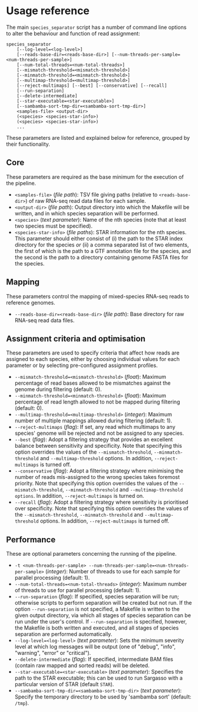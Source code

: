 Usage reference
===============

The main ``species_separator`` script has a number of command line options to alter the behaviour and function of read assignment:

    species_separator
        [--log-level=<log-level>]
        [--reads-base-dir=<reads-base-dir>] [--num-threads-per-sample=<num-threads-per-sample>]
        [--num-total-threads=<num-total-threads>]
        [--mismatch-threshold=<mismatch-threshold>]
        [--minmatch-threshold=<minmatch-threshold>]
        [--multimap-threshold=<multimap-threshold>]
        [--reject-multimaps] [--best] [--conservative] [--recall]
        [--run-separation]
        [--delete-intermediate]
        [--star-executable=<star-executable>]
        [--sambamba-sort-tmp-dir=<sambamba-sort-tmp-dir>]
        <samples-file> <output-dir>
        (<species> <species-star-info>)
        (<species> <species-star-info>)
        ...

These parameters are listed and explained below for reference, grouped by their functionality.

Core
----

These parameters are required as the base minimum for the execution of the pipeline.

* ``<samples-file>`` (_file path_): TSV file giving paths (relative to ``<reads-base-dir>``) of raw RNA-seq read data files for each sample.
* ``<output-dir>`` (_file path_): Output directory into which the Makefile will be written, and in which species separation will be performed.
* ``<species>`` (_text parameter_): Name of the nth species (note that at least two species must be specified).
* ``<species-star-info>`` (_file paths_): STAR information for the nth species. This parameter should either consist of (i) the path to the STAR index directory for the species _or_ (ii) a comma separated list of two elements, the first of which is the path to a GTF annotation file for the species, and the second is the path to a directory containing genome FASTA files for the species.
    
Mapping
-------

These parameters control the mapping of mixed-species RNA-seq reads to reference genomes.

* ``--reads-base-dir=<reads-base-dir>`` (_file path_): Base directory for raw RNA-seq read data files.

Assignment criteria and optimisation
----------------------------------

These parameters are used to specify criteria that affect how reads are assigned to each species, either by choosing individual values for each parameter or by selecting pre-configured assignment profiles.

* ``--mismatch-threshold=<mismatch-threshold>`` (_float_): Maximum percentage of read bases allowed to be mismatches against the genome during filtering (default: 0).
* ``--minmatch-threshold=<minmatch-threshold>`` (_float_): Maximum percentage of read length allowed to not be mapped during filtering (default: 0).
* ``--multimap-threshold=<multimap-threshold>`` (_integer_): Maximum number of multiple mappings allowed during filtering (default: 1).
* ``--reject-multimaps`` (_flag_): If set, any read which multimaps to any species' genome will be rejected and not be assigned to any species.
* ``--best`` (_flag_): Adopt a filtering strategy that provides an excellent balance between sensitivity and specificity. Note that specifying this option overrides the values of the ``--mismatch-threshold``, ``--minmatch-threshold`` and ``--multimap-threshold`` options. In addition, ``--reject-multimaps`` is turned off.
* ``--conservative`` (_flag_): Adopt a filtering strategy where minimising the number of reads mis-assigned to the wrong species takes foremost priority. Note that specifying this option overrides the values of the ``--mismatch-threshold``, ``--minmatch-threshold`` and ``--multimap-threshold options``. In addition, ``--reject-multimaps`` is turned on.
* ``--recall`` (_flag_): Adopt a filtering strategy where sensitivity is prioritised over specificity. Note that specifying this option overrides the values of the ``--mismatch-threshold``, ``--minmatch-threshold`` and ``--multimap-threshold`` options. In addition, ``--reject-multimaps`` is turned off.

Performance
-----------

These are optional parameters concerning the running of the pipeline.

* ``-t <num-threads-per-sample> --num-threads-per-sample=<num-threads-per-sample>`` (_integer_): Number of threads to use for each sample for parallel processing (default: 1).
* ``--num-total-threads=<num-total-threads>`` (_integer_): Maximum number of threads to use for parallel processing (default: 1).
* ``--run-separation`` (_flag_): If specified, species separation will be run; otherwise scripts to perform separation will be created but not run. If the option ``--run-separation`` is not specified, a Makefile is written to the given output directory, via which all stages of species separation can be run under the user's control. If ``--run-separation`` is specified, however, the Makefile is both written and executed, and all stages of species separation are performed automatically.
* ``--log-level=<log-level>`` (_text parameter_): Sets the minimum severity level at which log messages will be output (one of "debug", "info", "warning", "error" or "critical").
* ``--delete-intermediate`` (_flag_): If specified, intermediate BAM files (contain raw mapped and sorted reads) will be deleted.
* ``--star-executable=<star-executable>`` (_text parameter_): Specifies the path to the STAR executable; this can be used to run Sargasso with a particular version of STAR (default ``STAR``).
* ``--sambamba-sort-tmp-dir=<sambamba-sort-tmp-dir>`` (_text parameter_): Specify the temporary directory to be used by 'sambamba sort' (default: ``/tmp``).
